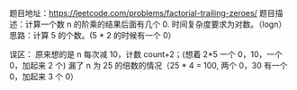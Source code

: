 题目地址：https://leetcode.com/problems/factorial-trailing-zeroes/
题目描述：计算一个数 n 的阶乘的结果后面有几个 0. 时间复杂度要求为对数。（logn）
思路：计算 5 的个数。(5 * 2 的时候有一个 0）

误区：
原来想的是 n 每次减 10，计数 count+2；(想着 2*5 一个 0，10，一个 0，加起来 2 个)
漏了 n 为 25 的倍数的情况（25 * 4 = 100, 两个 0，30 有一个 0，加起来 3 个 0）
